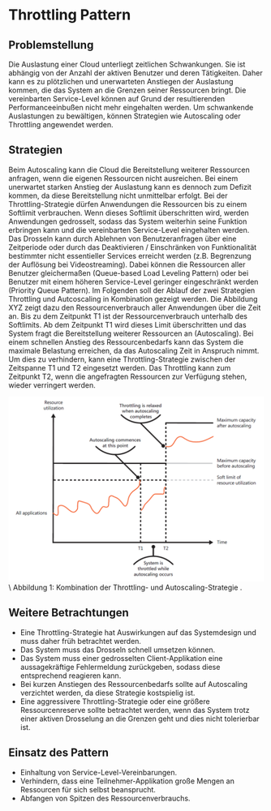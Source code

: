 # Throttling Pattern

## Problemstellung
Die Auslastung einer Cloud unterliegt zeitlichen Schwankungen. Sie ist abhängig von der Anzahl der aktiven Benutzer und deren Tätigkeiten. Daher kann es zu plötzlichen und unerwarteten Anstiegen der Auslastung kommen, die das System an die Grenzen seiner Ressourcen bringt. Die vereinbarten Service-Level können auf Grund der resultierenden Performanceeinbußen nicht mehr eingehalten werden. Um schwankende Auslastungen zu bewältigen, können Strategien wie Autoscaling oder Throttling angewendet werden. 

## Strategien
Beim Autoscaling kann die Cloud die Bereitstellung weiterer Ressourcen anfragen, wenn die eigenen Ressourcen nicht ausreichen. Bei einem unerwartet starken Anstieg der Auslastung kann es dennoch zum Defizit kommen, da diese Bereitstellung nicht unmittelbar erfolgt. 
Bei der Throttling-Strategie dürfen Anwendungen die Ressourcen bis zu einem Softlimit verbrauchen. Wenn dieses Softlimit überschritten wird, werden Anwendungen gedrosselt, sodass das System weiterhin seine Funktion erbringen kann und die vereinbarten Service-Level eingehalten werden. Das Drosseln kann durch Ablehnen von Benutzeranfragen über eine Zeitperiode oder durch das Deaktivieren / Einschränken von Funktionalität bestimmter nicht essentieller Services erreicht werden (z.B. Begrenzung der Auflösung bei Videostreaming). Dabei können die Ressourcen aller Benutzer gleichermaßen (Queue-based Load Leveling Pattern) oder bei Benutzer mit einem höheren Service-Level geringer eingeschränkt werden (Priority Queue Pattern).
Im Folgenden soll der Ablauf der zwei Strategien Throttling und Autcoscaling in Kombination gezeigt werden. Die Abbildung XYZ zeigt dazu den Ressourcenverbrauch aller Anwendungen über die Zeit an. Bis zu dem Zeitpunkt T1 ist der Ressourcenverbrauch unterhalb des Softlimits.  Ab dem Zeitpunkt T1 wird dieses Limit überschritten und das System fragt die Bereitstellung weiterer Ressourcen an (Autoscaling). Bei einem schnellen Anstieg des Ressourcenbedarfs kann das System die maximale Belastung erreichen, da das Autoscaling Zeit in Anspruch nimmt. Um dies zu verhindern, kann eine Throttling-Strategie zwischen der Zeitspanne T1 und T2 eingesetzt werden. Das Throttling kann zum Zeitpunkt T2, wenn die angefragten Ressourcen zur Verfügung stehen, wieder verringert werden.

![throttling](/assets/throttling_autoscaling.PNG)\ Abbildung 1: Kombination der Throttling- und Autoscaling-Strategie [](https://www.google.de/url?sa=t&rct=j&q=&esrc=s&source=web&cd=7&ved=0ahUKEwjBp_bjh-rTAhWIZVAKHR05CSYQFghMMAY&url=https%3A%2F%2Fdownload.microsoft.com%2Fdownload%2FB%2FB%2F6%2FBB69622C-AB5D-4D5F-9A12-B81B952C1169%2FCloudDesignPatternsBook-PDF.pdf&usg=AFQjCNGfN9eRS1NDFxLihCC4R3k-mvGmvg&sig2=yScohHzNzZ06OrbI6Lr51Q&cad=rja "Cloud Design Patterns").

## Weitere Betrachtungen
- Eine Throttling-Strategie hat Auswirkungen auf das Systemdesign und muss daher früh betrachtet werden.
- Das System muss das Drosseln schnell umsetzen können.
- Das System muss einer gedrosselten Client-Applikation eine aussagekräftige Fehlermeldung zurückgeben, sodass diese entsprechend reagieren kann.
- Bei kurzen Anstiegen des Ressourcenbedarfs sollte auf Autoscaling verzichtet werden, da diese Strategie kostspielig ist.
- Eine aggressivere Throttling-Strategie oder eine größere Ressourcenreserve sollte betrachtet werden, wenn das System trotz einer aktiven Drosselung an die Grenzen geht und dies nicht tolerierbar ist. 

## Einsatz des Pattern
- Einhaltung von Service-Level-Vereinbarungen.
- Verhindern, dass eine Teilnehmer-Applikation große Mengen an Ressourcen für sich selbst beansprucht.
- Abfangen von Spitzen des Ressourcenverbrauchs.



